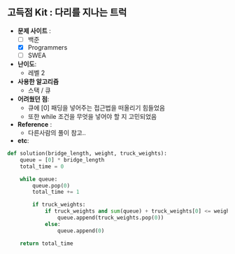 
## 고득점 Kit :  다리를 지나는 트럭

- **문제 사이트** : 
  - [ ] 백준
  - [x] Programmers
  - [ ] SWEA
- **난이도**:
  - 레벨 2
- **사용한 알고리즘**
  - 스택 / 큐
- **어려웠던 점**:
  - 큐에 [0] 패딩을 넣어주는 접근법을 떠올리기 힘들었음
  - 또한 while 조건을 무엇을 넣어야 할 지 고민되었음
- **Reference** :
  - 다른사람의 풀이 참고..
- **etc**:


```python
def solution(bridge_length, weight, truck_weights):
    queue = [0] * bridge_length
    total_time = 0

    while queue:
        queue.pop(0)
        total_time += 1

        if truck_weights:
            if truck_weights and sum(queue) + truck_weights[0] <= weight:
                queue.append(truck_weights.pop(0))
            else:
                queue.append(0)

    return total_time
```

